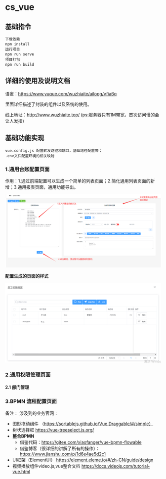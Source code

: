 # cs_vue

## 基础指令
```
下载依赖
npm install
运行项目
npm run serve
项目打包
npm run build

```
## 详细的使用及说明文档

语雀：https://www.yuque.com/wuzhiaite/ailopg/vfia6q

里面详细描述了封装的组件以及系统的使用。

线上地址：http://www.wuzhiaite.top/ (ps:服务器只有1M带宽，首次访问慢的会让人发指)

## 基础功能实现
```
vue.config.js 配置转发路径和端口，基础路径配置等；
.env文件配置环境的相关映射

```
###  1.通用台账配置页面

作用：1.通过前端配置可以生成一个简单的列表页面；2.简化通用列表页面的新增；3.通用报表页面，通用功能导出。

![avatar](./img/com-config-page.jpg)

**配置生成的页面的样式**

![avatar](./img/pagelist.jpg)


###  2.通用权限管理页面
#### 2.1 部门管理


###  3.BPMN 流程配置页面


备注：
涉及到的业务官网：
- 图形拖动组件 （https://sortablejs.github.io/Vue.Draggable/#/simple）
- 树状选择框   https://vue-treeselect.js.org/
- **整合BPMN** 
   - 借鉴代码：https://gitee.com/xiaofanger/vue-bpmn-flowable
   - 借鉴博客（很详细的讲解了所有的操作）：https://www.jianshu.com/p/1d6e4ae5d2c1
- UI框架（ElementUI） https://element.eleme.io/#/zh-CN/guide/design
- 视频播放组件video.js,vue整合文档  https://docs.videojs.com/tutorial-vue.html